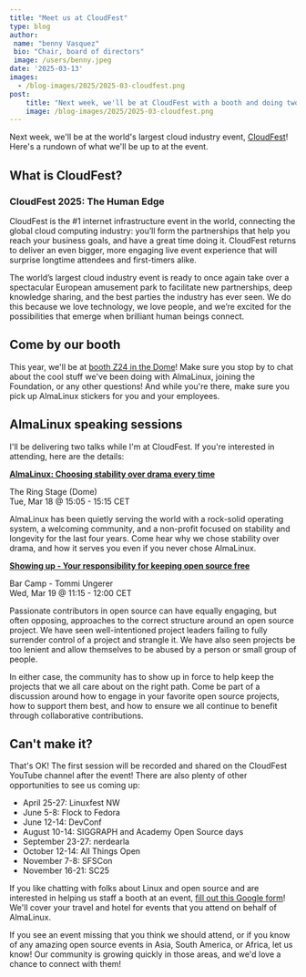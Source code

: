 ```yaml
---
title: "Meet us at CloudFest"
type: blog
author: 
 name: "benny Vasquez"
 bio: "Chair, board of directors"
 image: /users/benny.jpeg
date: '2025-03-13'
images:
  - /blog-images/2025/2025-03-cloudfest.png
post:
    title: "Next week, we'll be at CloudFest with a booth and doing two talks. Check out where to find us!"
    image: /blog-images/2025/2025-03-cloudfest.png
---
```


Next week, we'll be at the world's largest cloud industry event, [CloudFest](https://www.cloudfest.com/)! Here's a rundown of what we'll be up to at the event.

## What is CloudFest?

### CloudFest 2025: The Human Edge

CloudFest is the #1 internet infrastructure event in the world, connecting the global cloud computing industry: you’ll form the partnerships that help you reach your business goals, and have a great time doing it. CloudFest returns to deliver an even bigger, more engaging live event experience that will surprise longtime attendees and first-timers alike.

The world’s largest cloud industry event is ready to once again take over a spectacular European amusement park to facilitate new partnerships, deep knowledge sharing, and the best parties the industry has ever seen. We do this because we love technology, we love people, and we’re excited for the possibilities that emerge when brilliant human beings connect.

## Come by our booth

This year, we'll be at [booth Z24 in the Dome](https://www.cloudfest.com/floor-plan)! Make sure you stop by to chat about the cool stuff we've been doing with AlmaLinux, joining the Foundation, or any other questions! And while you're there, make sure you pick up AlmaLinux stickers for you and your employees.

## AlmaLinux speaking sessions

I'll be delivering two talks while I'm at CloudFest. If you're interested in attending, here are the details:

**[AlmaLinux: Choosing stability over drama every time](https://www.cloudfest.com/agenda#/talk?id=74760)**

The Ring Stage (Dome) <br />
Tue, Mar 18 @ 15:05 - 15:15 CET

AlmaLinux has been quietly serving the world with a rock-solid operating system, a welcoming community, and a non-profit focused on stability and longevity for the last four years. Come hear why we chose stability over drama, and how it serves you even if you never chose AlmaLinux.

**[Showing up - Your responsibility for keeping open source free](https://www.cloudfest.com/agenda#/talk?id=75525)**

Bar Camp - Tommi Ungerer <br />
Wed, Mar 19 @ 11:15 - 12:00 CET

Passionate contributors in open source can have equally engaging, but often opposing, approaches to the correct structure around an open source project. We have seen well-intentioned project leaders failing to fully surrender control of a project and strangle it. We have also seen projects be too lenient and allow themselves to be abused by a person or small group of people.

In either case, the community has to show up in force to help keep the projects that we all care about on the right path. Come be part of a discussion around how to engage in your favorite open source projects, how to support them best, and how to ensure we all continue to benefit through collaborative contributions. 

## Can't make it?

That's OK! The first session will be recorded and shared on the CloudFest YouTube channel after the event! There are also plenty of other opportunities to see us coming up:

-   April 25-27: Linuxfest NW
-   June 5-8: Flock to Fedora
-   June 12-14: DevConf
-   August 10-14: SIGGRAPH and Academy Open Source days
-   September 23-27: nerdearla
-   October 12-14: All Things Open
-   November 7-8: SFSCon
-   November 16-21: SC25

If you like chatting with folks about Linux and open source and are interested in helping us staff a booth at an event, [fill out this Google form](https://docs.google.com/forms/d/1cQ0YQiAcRZXPnDqiHak-AXmsjEBz-IQE8s8jbPLykds/edit)! We'll cover your travel and hotel for events that you attend on behalf of AlmaLinux.

If you see an event missing that you think we should attend, or if you know of any amazing open source events in Asia, South America, or Africa, let us know! Our community is growing quickly in those areas, and we'd love a chance to connect with them!